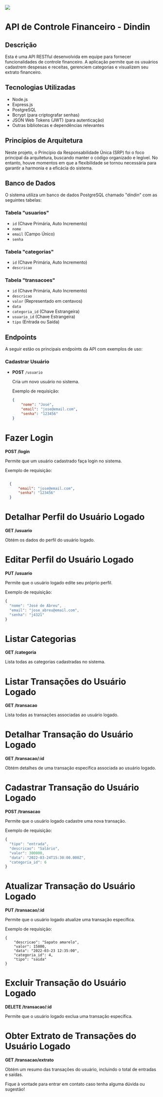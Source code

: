 ![](https://i.imgur.com/xG74tOh.png)

# API de Controle Financeiro - Dindin

## Descrição

Esta é uma API RESTful desenvolvida em equipe para fornecer funcionalidades de controle financeiro. A aplicação permite que os usuários cadastrem despesas e receitas, gerenciem categorias e visualizem seu extrato financeiro.

## Tecnologias Utilizadas

- Node.js
- Express.js
- PostgreSQL
- Bcrypt (para criptografar senhas)
- JSON Web Tokens (JWT) (para autenticação)
- Outras bibliotecas e dependências relevantes

## Princípios de Arquitetura

Neste projeto, o Princípio da Responsabilidade Única (SRP) foi o foco principal da arquitetura, buscando manter o código organizado e legível. No entanto, houve momentos em que a flexibilidade se tornou necessária para garantir a harmonia e a eficácia do sistema.

## Banco de Dados

O sistema utiliza um banco de dados PostgreSQL chamado "dindin" com as seguintes tabelas:

### Tabela "usuarios"

- `id` (Chave Primária, Auto Incremento)
- `nome`
- `email` (Campo Único)
- `senha`

### Tabela "categorias"

- `id` (Chave Primária, Auto Incremento)
- `descricao`

### Tabela "transacoes"

- `id` (Chave Primária, Auto Incremento)
- `descricao`
- `valor` (Representado em centavos)
- `data`
- `categoria_id` (Chave Estrangeira)
- `usuario_id` (Chave Estrangeira)
- `tipo` (Entrada ou Saída)

## Endpoints

A seguir estão os principais endpoints da API com exemplos de uso:

### Cadastrar Usuário

- **POST** `/usuario`

  Cria um novo usuário no sistema.

  Exemplo de requisição:

  ```json
  {
      "nome": "José",
      "email": "jose@email.com",
      "senha": "123456"
  }


<h1>Fazer Login</h1>

<p><strong>POST /login</strong></p>

<p>Permite que um usuário cadastrado faça login no sistema.</p>

<p>Exemplo de requisição:</p>

```json
  
  {
      "email": "jose@email.com",
      "senha": "123456"
  }

```
<h1>Detalhar Perfil do Usuário Logado</h1>

<p><strong>GET /usuario</strong></p>

<p>Obtém os dados do perfil do usuário logado.</p>

<h1>Editar Perfil do Usuário Logado</h1>

<p><strong>PUT /usuario</strong></p>

<p>Permite que o usuário logado edite seu próprio perfil.</p>

<p>Exemplo de requisição:</p>


  ```js
{
    "nome": "José de Abreu",
    "email": "jose_abreu@email.com",
    "senha": "j4321"
}
  ```

<h1>Listar Categorias</h1>

<p><strong>GET /categoria</strong></p>

<p>Lista todas as categorias cadastradas no sistema.</p>

<h1>Listar Transações do Usuário Logado</h1>

<p><strong>GET /transacao</strong></p>

<p>Lista todas as transações associadas ao usuário logado.</p>

<h1>Detalhar Transação do Usuário Logado</h1>

<p><strong>GET /transacao/:id</strong></p>

<p>Obtém detalhes de uma transação específica associada ao usuário logado.</p>

<h1>Cadastrar Transação do Usuário Logado</h1>

<p><strong>POST /transacao</strong></p>

<p>Permite que o usuário logado cadastre uma nova transação.</p>

<p>Exemplo de requisição:</p>

  ```js
{
    "tipo": "entrada",
    "descricao": "Salário",
    "valor": 300000,
    "data": "2022-03-24T15:30:00.000Z",
    "categoria_id": 6
}
```

<h1>Atualizar Transação do Usuário Logado</h1>

<p><strong>PUT /transacao/:id</strong></p>

<p>Permite que o usuário logado atualize uma transação específica.</p>

<p>Exemplo de requisição:</p>

<pre>
<code>{
    "descricao": "Sapato amarelo",
    "valor": 15800,
    "data": "2022-03-23 12:35:00",
    "categoria_id": 4,
    "tipo": "saida"
}</code>
</pre>

<h1>Excluir Transação do Usuário Logado</h1>

<p><strong>DELETE /transacao/:id</strong></p>

<p>Permite que o usuário logado exclua uma transação específica.</p>

<h1>Obter Extrato de Transações do Usuário Logado</h1>

<p><strong>GET /transacao/extrato</strong></p>

<p>Obtém um resumo das transações do usuário, incluindo o total de entradas e saídas.</p>



<p>
Fique à vontade para entrar em contato caso tenha alguma dúvida ou sugestão!</p>
